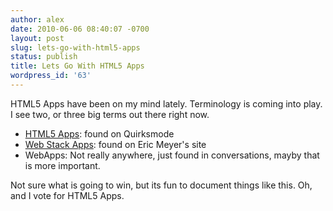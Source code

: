 ```yaml
---
author: alex
date: 2010-06-06 08:40:07 -0700
layout: post
slug: lets-go-with-html5-apps
status: publish
title: Lets Go With HTML5 Apps
wordpress_id: '63'
---
```


HTML5 Apps have been on my mind lately. Terminology is coming into play.
I see two, or three big terms out there right now.

-   [HTML5
    Apps](http://www.quirksmode.org/blog/archives/2010/03/html5_apps.html):
    found on Quirksmode
-   [Web Stack
    Apps](http://meyerweb.com/eric/thoughts/2010/06/03/app-shopping/):
    found on Eric Meyer's site
-   WebApps: Not really anywhere, just found in conversations, mayby
    that is more important.

Not sure what is going to win, but its fun to document things like this.
Oh, and I vote for HTML5 Apps.
